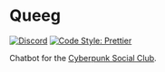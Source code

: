 # Queeg
[![Discord](https://img.shields.io/discord/160320676580818951.svg?style=flat-square)](https://discord.gg/f8RAs38C6u)
[![Code Style: Prettier](https://img.shields.io/badge/code_style-prettier-ff69b4.svg?style=flat-square)](https://github.com/prettier/prettier)

Chatbot for the [Cyberpunk Social Club](https://cyberpunksocial.club).
